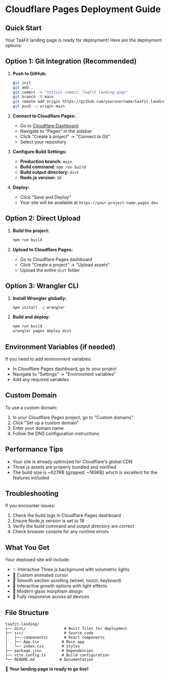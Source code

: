 # Cloudflare Pages Deployment Guide

## Quick Start

Your TaaFit landing page is ready for deployment! Here are the deployment options:

## Option 1: Git Integration (Recommended)

1. **Push to GitHub:**
   ```bash
   git init
   git add .
   git commit -m "Initial commit: TaaFit landing page"
   git branch -M main
   git remote add origin https://github.com/yourusername/taafit-landing.git
   git push -u origin main
   ```

2. **Connect to Cloudflare Pages:**
   - Go to [Cloudflare Dashboard](https://dash.cloudflare.com)
   - Navigate to "Pages" in the sidebar
   - Click "Create a project" → "Connect to Git"
   - Select your repository

3. **Configure Build Settings:**
   - **Production branch:** `main`
   - **Build command:** `npm run build`
   - **Build output directory:** `dist`
   - **Node.js version:** `18`

4. **Deploy:**
   - Click "Save and Deploy"
   - Your site will be available at `https://your-project-name.pages.dev`

## Option 2: Direct Upload

1. **Build the project:**
   ```bash
   npm run build
   ```

2. **Upload to Cloudflare Pages:**
   - Go to Cloudflare Pages dashboard
   - Click "Create a project" → "Upload assets"
   - Upload the entire `dist` folder

## Option 3: Wrangler CLI

1. **Install Wrangler globally:**
   ```bash
   npm install -g wrangler
   ```

2. **Build and deploy:**
   ```bash
   npm run build
   wrangler pages deploy dist
   ```

## Environment Variables (if needed)

If you need to add environment variables:
- In Cloudflare Pages dashboard, go to your project
- Navigate to "Settings" → "Environment variables"
- Add any required variables

## Custom Domain

To use a custom domain:
1. In your Cloudflare Pages project, go to "Custom domains"
2. Click "Set up a custom domain"
3. Enter your domain name
4. Follow the DNS configuration instructions

## Performance Tips

- Your site is already optimized for Cloudflare's global CDN
- Three.js assets are properly bundled and minified
- The build size is ~627KB (gzipped: ~169KB) which is excellent for the features included

## Troubleshooting

If you encounter issues:
1. Check the build logs in Cloudflare Pages dashboard
2. Ensure Node.js version is set to 18
3. Verify the build command and output directory are correct
4. Check browser console for any runtime errors

## What You Get

Your deployed site will include:
- ✨ Interactive Three.js background with volumetric lights
- 🎯 Custom animated cursor
- 📱 Smooth section scrolling (wheel, touch, keyboard)
- 💫 Interactive growth options with light effects
- 🎨 Modern glass morphism design
- 📱 Fully responsive across all devices

## File Structure

```
taafit-landing/
├── dist/                 # Built files for deployment
├── src/                  # Source code
│   ├── components/       # React components
│   ├── App.tsx          # Main app
│   └── index.css        # Styles
├── package.json         # Dependencies
├── vite.config.ts       # Build configuration
└── README.md           # Documentation
```

🎉 **Your landing page is ready to go live!**
